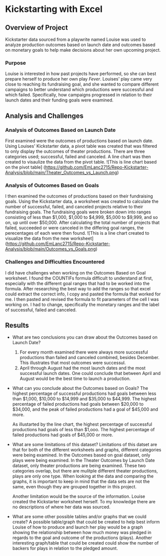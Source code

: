 # Kickstarting with Excel

## Overview of Project
Kickstarter data sourced from a playwrite named Louise was used to analyze production outcomes based on launch date and outcomes based on monetary goals to help make decisions about her own upcoming project.

### Purpose
Louise is interested in how past projects have performed, so she can best prepare herself to produce her own play *Fever*. Louises' play came very close to reaching its fundraising goal, and she wanted to compare different campaigns to better understand which productions were successful and which failed. Specifically, how campaigns progressed in relation to their launch dates and their funding goals were examined. 

## Analysis and Challenges

### Analysis of Outcomes Based on Launch Date
First examined were the outcomes of productions based on launch date. Using Louises' Kickstarter data, a pivot table was created that was filtered to only display the outcomes of theater productions. There are three categories used; successful, failed and canceled. A line chart was then created to visaulize the data from the pivot table. ![This is line chart based on the pivot table] (https://github.com/EmLanc2715/Repo-Kickstarter-Analysis/blob/main/Theater_Outcomes_vs_Launch.png)



### Analysis of Outcomes Based on Goals
I then examined the outcomes of productions based on their fundraising goals. Using the Kickstarter data, a worksheet was created to calculate the number of successful, failed, and canceled projects relative to their fundraising goals. The fundraising goals were broken down into ranges consisting of less than $1,000, $1,000 to $4,999, $5,000 to $9,999, and so on, up until over $50,000. After calculating the total number of projects that failed, succeeded or were canceled in the differing goal ranges, the perecentages of each were then found. ![This is a line chart created to visualize the data from the new worksheet] (https://github.com/EmLanc2715/Repo-Kickstarter-Analysis/blob/main/Outcomes_vs_Goals.png)

### Challenges and Difficulties Encountered
I did have challenges when working on the Outcomes Based on Goal worksheet. I found the COUNTIFs formula difficult to understand at first, especially with the different goal ranges that had to be worked into the formula. After researching the best way to add the ranges so that excel could extract the correct info, I copy and pasted the formula that worked for me. I then pasted and revised the formula to fit parameters of the cell I was working on. I had to change, specifically the monetary ranges and the label of successful, failed and canceled.

## Results

- What are two conclusions you can draw about the Outcomes based on Launch Date?
    1. For every month examined there were always more successful productions than failed and canceled combined, besides December. This illustrates that most outcomes were successul.
    2. April through August had the most launch dates and the most successful launch dates. One could conclude that between April and August would be the best time to launch a production.

- What can you conclude about the Outcomes based on Goals?
    The highest percentage of successful productions had goals between less than $1,000, $10,000 to $14,999 and $35,000 to $44,999. The highest percentage of failed productions had goals between $20,000 to $34,000, and the peak of failed productions had a goal of $45,000 and more. 

    As illustarted by the line chart, the highest percentage of successful productions had goals of less than $1,ooo. The highest percentage of failed productions had goals of $45,000 or more.

- What are some limitations of this dataset?
    Limitations of this datset are that for both of the different worksheets and graphs, different categories were being examined. In the Outcomes based on goal dataset, only plays were being examined. In the Theater Outcomes by Launch Date dataset, only theater productions are being examined. These two categories overlap, but there are mulitple different theater productions, plays are only one type. When looking at the data and comparing the graphs, it is important to keep in mind that the data sets are not the same, even though they are grouped together in this project. 

    Another limitation would be the source of the information. Louise created the Kickstarter worksheet herself. To my knowledge there are no descriptions of where her data was sourced.

- What are some other possible tables and/or graphs that we could create?
    A possible table/graph that could be created to help best inform Louise of how to produce and launch her play would be a graph showing the relationship between how much money was pledged in regards to the goal and outcome of the productions (plays).
    Another interesting graph/table that could be created could show the number of backers for plays in relation to the pledged amount.
